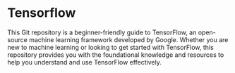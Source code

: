 # Tensorflow
This Git repository is a beginner-friendly guide to TensorFlow, an open-source machine learning framework developed by Google. Whether you are new to machine learning or looking to get started with TensorFlow, this repository provides you with the foundational knowledge and resources to help you understand and use TensorFlow effectively.
